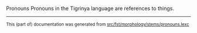 Pronouns
Pronouns in the Tigrinya language are references to things.

* * *

<small>This (part of) documentation was generated from [src/fst/morphology/stems/pronouns.lexc](https://github.com/giellalt/lang-tir/blob/main/src/fst/morphology/stems/pronouns.lexc)</small>
